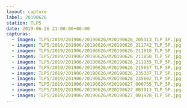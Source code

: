 ```yaml
---
layout: capture
label: 20190626
station: TLP5
date: 2019-06-26 21:00:00+00:00
capturas:
  - imagem: TLP5/2019/201906/20190626/M20190626_205313_TLP_5P.jpg
  - imagem: TLP5/2019/201906/20190626/M20190626_211742_TLP_5P.jpg
  - imagem: TLP5/2019/201906/20190626/M20190626_211818_TLP_5P.jpg
  - imagem: TLP5/2019/201906/20190626/M20190626_211850_TLP_5P.jpg
  - imagem: TLP5/2019/201906/20190626/M20190626_211935_TLP_5P.jpg
  - imagem: TLP5/2019/201906/20190626/M20190626_215657_TLP_5P.jpg
  - imagem: TLP5/2019/201906/20190626/M20190626_235337_TLP_5P.jpg
  - imagem: TLP5/2019/201906/20190626/M20190626_235602_TLP_5P.jpg
  - imagem: TLP5/2019/201906/20190626/M20190627_000755_TLP_5P.jpg
  - imagem: TLP5/2019/201906/20190626/M20190627_001913_TLP_5P.jpg
  - imagem: TLP5/2019/201906/20190626/M20190627_001928_TLP_5P.jpg
---
```

